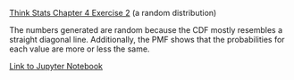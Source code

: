 [Think Stats Chapter 4 Exercise 2](http://greenteapress.com/thinkstats2/html/thinkstats2005.html#toc41) (a random distribution)

The numbers generated are random because the CDF mostly resembles a straight diagonal line. Additionally, the PMF shows that the probabilities for each value are more or less the same. 

[Link to Jupyter Notebook](DB_chap4_ex2.ipynb)

